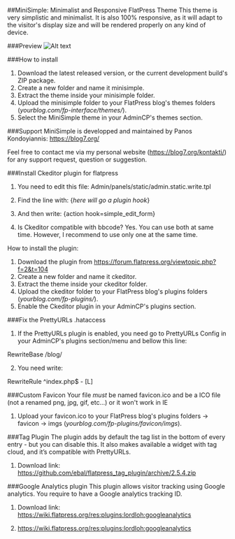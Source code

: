 ##MiniSimple: Minimalist and Responsive FlatPress Theme
This theme is very simplistic and minimalist. It is also 100% responsive, as 
it will adapt to the visitor's display size and will be rendered properly on 
any kind of device. 

###Preview
![Alt text](http://minisimple.png "MiniSimple")

###How to install
1. Download the latest released version, or the current development build's ZIP 
package. 
2. Create a new folder and name it minisimple. 
3. Extract the theme inside your minisimple folder. 
4. Upload the minisimple folder to your FlatPress blog's themes folders 
(*yourblog.com/fp-interface/themes/*).
5. Select the MiniSimple theme in your AdminCP's themes section. 

###Support
MiniSimple is developped and maintained by Panos Kondoyiannis: https://blog7.org/

Feel free to contact me via my personal website (https://blog7.org/kontakti/) 
for any support request, question or suggestion. 

###Install Ckeditor plugin for flatpress
1. You need to edit this file:
Admin/panels/static/admin.static.write.tpl

2. Find the line with:
{*here will go a plugin hook*}

3. And then write:
{action hook=simple_edit_form}

4. Is Ckeditor compatible with bbcode? Yes. You can use both at same time. 
However, I recommend to use only one at the same time.

How to install the plugin:
1. Download the plugin from https://forum.flatpress.org/viewtopic.php?f=2&t=104
2. Create a new folder and name it ckeditor.
3. Extract the theme inside your ckeditor folder. 
4. Upload the ckeditor folder to your FlatPress blog's plugins folders 
(*yourblog.com/fp-plugins/*).
5. Enable the Ckeditor plugin in your AdminCP's plugins section. 

###Fix the PrettyURLs .hataccess
1. If the PrettyURLs plugin is enabled, you need go to PrettyURLs Config in your 
AdminCP's plugins section/menu and bellow this line:

RewriteBase /blog/

2. You need write:

RewriteRule ^index\.php$ - [L]

###Custom Favicon
Your file *must* be named favicon.ico and 
be a ICO file (not a renamed png, jpg, gif, etc...)
or it won't work in IE
1. Upload your favicon.ico to your FlatPress blog's plugins folders -> 
favicon -> imgs
(*yourblog.com/fp-plugins/favicon/imgs*).

###Tag Plugin
The plugin adds by default the tag list in the bottom of every entry - but you 
can disable this. It also makes available a widget with tag cloud, and it’s 
compatible with PrettyURLs. 
1. Download link: https://github.com/ebal/flatpress_tag_plugin/archive/2.5.4.zip

###Google Analytics plugin
This plugin allows visitor tracking using Google analytics. You require to have 
a Google analytics tracking ID.
1. Download link: https://wiki.flatpress.org/res:plugins:lordloh:googleanalytics

1. https://wiki.flatpress.org/res:plugins:lordloh:googleanalytics